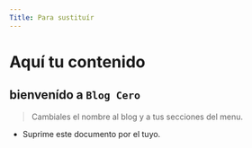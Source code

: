 ```yaml
---
Title: Para sustituír
---
```


# Aquí tu contenido

## bienvenído a `Blog Cero`

> Cambiales el nombre al blog y a tus secciones del menu.

- Suprime este documento por el tuyo.